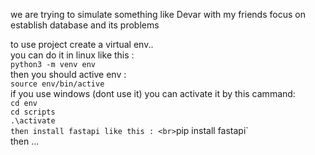 we are trying to simulate something like Devar with my friends 
focus on establish database and its problems<br>

to use project create a virtual env.. <br>
you can do it in linux like this :<br>
`python3 -m venv env`<br>
then you should active env :<br>
`source env/bin/active`<br>
if you use windows (dont use it) you can activate it by this cammand:<br>
`cd env`<br>
`cd scripts`<br>
`.\activate`<br>
`
then install fastapi like this : <br>
`pip install fastapi`<br>
then ...
